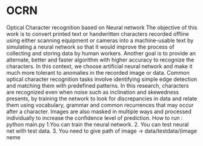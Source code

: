 # OCRN
Optical Character recognition based on Neural network The objective of this work is to convert printed text or handwritten characters recorded offline using either scanning equipment or cameras into a machine-usable text by simulating a neural network so that it would improve the process of collecting and storing data by human workers. Another goal is to provide an alternate, better and faster algorithm with higher accuracy to recognize the characters. In this context, we choose artificial neural network and make it much more tolerant to anomalies in the recorded image or data. Common optical character recognition tasks involve identifying simple edge detection and matching them with predefined patterns. In this research, characters are recognized even when noise such as inclination and skewedness presents, by training the network to look for discrepancies in data and relate them using vocabulary, grammar and common recurrences that may occur after a character. Images are also masked in multiple ways and processed individually to increase the confidence level of prediction.
How to run : python main.py 
1.You can train the neural network.
2. You can test neural net with test data.
3. You need to give path of image -> data/testdata/(image neme
